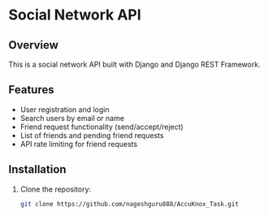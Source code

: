 # Social Network API

## Overview
This is a social network API built with Django and Django REST Framework.

## Features
- User registration and login
- Search users by email or name
- Friend request functionality (send/accept/reject)
- List of friends and pending friend requests
- API rate limiting for friend requests

## Installation

1. Clone the repository:
   ```bash
   git clone https://github.com/nageshguru888/AccuKnox_Task.git

